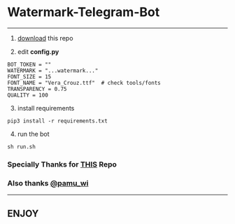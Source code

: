 # Watermark-Telegram-Bot

---

1. [download](https://github.com/rking32/watermark-telegram-bot/archive/master.zip) this repo

2. edit **config.py**

```
BOT_TOKEN = ""
WATERMARK = "...watermark..."
FONT_SIZE = 15
FONT_NAME = "Vera_Crouz.ttf"  # check tools/fonts
TRANSPARENCY = 0.75
QUALITY = 100
```

3. install requirements

```
pip3 install -r requirements.txt
```

4. run the bot

```
sh run.sh
```

### Specially Thanks for [THIS](https://github.com/ijustbsd/watermark-telegram-bot) Repo

### Also thanks [@pamu_wi](https://t.me/pamu_wi)

---

## ENJOY
